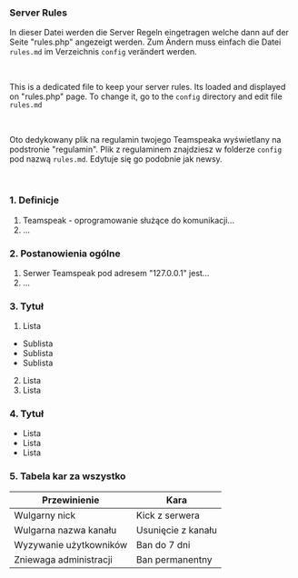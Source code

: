 ### Server Rules

In dieser Datei werden die Server Regeln eingetragen welche dann auf der Seite "rules.php" angezeigt werden. Zum Ändern muss einfach die Datei <code>rules.md</code> im Verzeichnis <code>config</code> verändert werden.

<br>

This is a dedicated file to keep your server rules. Its loaded and displayed on "rules.php" page. To change it, go to the <code>config</code> directory and edit file <code>rules.md</code>

<br>

Oto dedykowany plik na regulamin twojego Teamspeaka wyświetlany na podstronie "regulamin". Plik z regulaminem znajdziesz w folderze <code>config</code> pod nazwą <code>rules.md</code>. Edytuje się go podobnie jak newsy.

<br>

### 1. Definicje
1. Teamspeak - oprogramowanie służące do komunikacji...
2. ...


### 2. Postanowienia ogólne
1. Serwer Teamspeak pod adresem "127.0.0.1" jest...
2. ...

### 3. Tytuł
1. Lista
  - Sublista
  - Sublista
  - Sublista
2. Lista
3. Lista

### 4. Tytuł
- Lista
- Lista
- Lista

### 5. Tabela kar za wszystko
Przewinienie | Kara
------------ | -------------
Wulgarny nick | Kick z serwera
Wulgarna nazwa kanału | Usunięcie z kanału
Wyzywanie użytkowników | Ban do 7 dni
Zniewaga administracji | Ban permanentny
